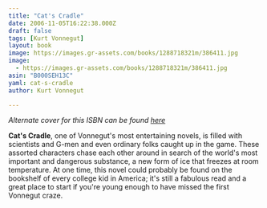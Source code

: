 ```yaml
---
title: "Cat's Cradle"
date: 2006-11-05T16:22:38.000Z
draft: false
tags: [Kurt Vonnegut]
layout: book
image: https://images.gr-assets.com/books/1288718321m/386411.jpg
image: 
  - https://images.gr-assets.com/books/1288718321m/386411.jpg
asin: "B000SEH13C"
yaml: cat-s-cradle
author: Kurt Vonnegut

---
```


*Alternate cover for this ISBN can be found [here](https://www.goodreads.com/book/show/11828537-cat-s-cradle)*  
  
**Cat's Cradle**, one of Vonnegut's most entertaining novels, is filled with scientists and G-men and even ordinary folks caught up in the game. These assorted characters chase each other around in search of the world's most important and dangerous substance, a new form of ice that freezes at room temperature. At one time, this novel could probably be found on the bookshelf of every college kid in America; it's still a fabulous read and a great place to start if you're young enough to have missed the first Vonnegut craze.